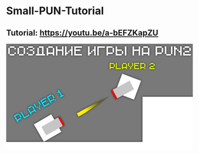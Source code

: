 # Small-PUN-Tutorial
<h2>Tutorial: <a href="https://youtu.be/a-bEFZKapZU">https://youtu.be/a-bEFZKapZU</a></h2>

<img src="thumbnail.jpg">


